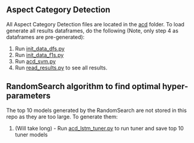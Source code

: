 ## Aspect Category Detection 
All Aspect Category Detection files are located in the [acd](/acd) folder. 
To load generate all results dataframes, do the following (Note, only step 4 as dataframes are pre-generated):
1. Run [init_data_dfs.py](/acd/results/init_data_dfs.py)
2. Run [init_data_f1s.py](/acd/results/init_data_f1s.py)
3. Run [acd_svm.py](/acd/acd_svm.py)
4. Run [read_results.py](/acd/read_results.py) to see all results. 

## RandomSearch algorithm to find optimal hyper-parameters
The top 10 models generated by the RandomSearch are not stored in this repo as they are too large. To generate them:
1. (Will take long) - Run [acd_lstm_tuner.py](/acd/acd_lstm_tuner.py) to run tuner and save top 10 tuner models
